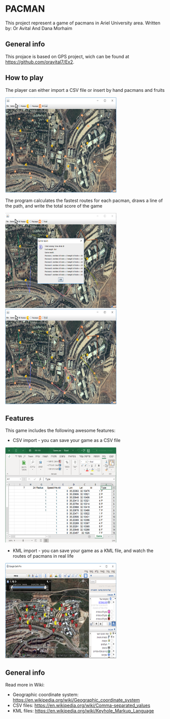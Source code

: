 PACMAN
=========
This project represent a game of pacmans in Ariel University area.
Written by: Or Avital And Dana Morhaim


General info
--------
This projace is based on GPS project, wich can be found at <a href="https://github.com/oravital7/Ex2">https://github.com/oravital7/Ex2</a>.


How to play
--------
The player can either import a CSV file or insert by hand pacmans and fruits

<img src="./Icon/gameBeforePlay.PNG" width="350" height="300">

The program calculates the fastest routes for each pacman, draws a line of the path, and write the total score of the game

<img src="./Icon/gameWithScore.PNG" width="350" height="300">
<img src="./Icon/gameWithoutScore.PNG" width="350" height="300">


Features
--------
This game includes the following awesome features:

- CSV import - you can save your game as a CSV file
<img src="./Icon/gamCsv.PNG" width="350" height="300">

- KML import - you can save your game as a KML file, and watch the routes of pacmans in real life
<img src="./Icon/gameInKml.PNG" width="350" height="300">

General info
--------------
Read more in Wiki:
- Geographic coordinate system: https://en.wikipedia.org/wiki/Geographic_coordinate_system
- CSV files: https://en.wikipedia.org/wiki/Comma-separated_values
- KML files: https://en.wikipedia.org/wiki/Keyhole_Markup_Language
